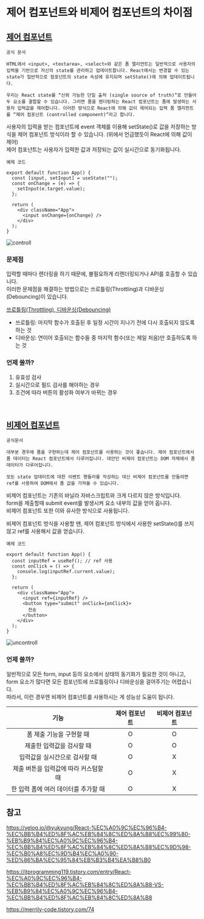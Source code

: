 # 제어 컴포넌트와 비제어 컴포넌트의 차이점

## [제어 컴포넌트](https://ko.legacy.reactjs.org/docs/forms.html#controlled-components)
```
공식 문서

HTML에서 <input>, <textarea>, <select>와 같은 폼 엘리먼트는 일반적으로 사용자의 입력을 기반으로 자신의 state를 관리하고 업데이트합니다. React에서는 변경할 수 있는 state가 일반적으로 컴포넌트의 state 속성에 유지되며 setState()에 의해 업데이트됩니다.

우리는 React state를 “신뢰 가능한 단일 출처 (single source of truth)“로 만들어 두 요소를 결합할 수 있습니다. 그러면 폼을 렌더링하는 React 컴포넌트는 폼에 발생하는 사용자 입력값을 제어합니다. 이러한 방식으로 React에 의해 값이 제어되는 입력 폼 엘리먼트를 “제어 컴포넌트 (controlled component)“라고 합니다.
```
사용자의 입력을 받는 컴포넌트에 event 객체를 이용해 setState()로 값을 저장하는 방식을 제어 컴포넌트 방식이라 할 수 있습니다. (위에서 언급했듯이 React에 의해 값이 제어)   
 제어 컴포넌트는 사용자가 입력한 값과 저장되는 값이 실시간으로 동기화됩니다.


```
예제 코드

export default function App() {
  const [input, setInput] = useState("");
  const onChange = (e) => {
    setInput(e.target.value);
  };

  return (
    <div className="App">
      <input onChange={onChange} />
    </div>
  );
}
```
![controll](https://user-images.githubusercontent.com/90454621/236992321-1ef39359-f0c1-4ffe-b009-eaa900e89a18.gif)



### 문제점
입력할 때마다 렌더링을 하기 때문에, 불필요하게 리렌더링되거나 API를 호출할 수 있습니다.   
이러한 문제점을 해결하는 방법으로는 쓰로틀링(Throttling)과 디바운싱(Debouncing)이 있습니다.

[쓰로틀링(Throttling), 디바운싱(Debouncing)](https://www.zerocho.com/category/JavaScript/post/59a8e9cb15ac0000182794fa)
- 쓰로틀링: 마지막 함수가 호출된 후 일정 시간이 지나기 전에 다시 호출되지 않도록 하는 것
- 디바운싱: 연이어 호출되는 함수들 중 마지막 함수(또는 제일 처음)만 호출하도록 하는 것

### 언제 쓸까?
1. 유효성 검사
2. 실시간으로 필드 검사를 해야하는 경우
3. 조건에 따라 버튼의 활성화 여부가 바뀌는 경우

<br/>

## [비제어 컴포넌트](https://ko.legacy.reactjs.org/docs/uncontrolled-components.html)
```
공식문서

대부분 경우에 폼을 구현하는데 제어 컴포넌트를 사용하는 것이 좋습니다. 제어 컴포넌트에서 폼 데이터는 React 컴포넌트에서 다루어집니다. 대안인 비제어 컴포넌트는 DOM 자체에서 폼 데이터가 다루어집니다.

모든 state 업데이트에 대한 이벤트 핸들러를 작성하는 대신 비제어 컴포넌트를 만들려면 ref를 사용하여 DOM에서 폼 값을 가져올 수 있습니다.
```
비제어 컴포넌트는 기존의 바닐라 자바스크립트와 크게 다르지 않은 방식입니다.   
form을 제출할때 submit event를 발생시켜 요소 내부의 값을 얻어 옵니다.   
비제어 컴포넌트 또한 이와 유사한 방식으로 사용됩니다.

비제어 컴포넌트 방식을 사용할 땐, 제어 컴포넌트 방식에서 사용한 setState()를 쓰지 않고 ref를 사용해서 값을 얻습니다.
```
예제 코드

export default function App() {
  const inputRef = useRef(); // ref 사용
  const onClick = () => {
    console.log(inputRef.current.value);
  };

  return (
    <div className="App">
      <input ref={inputRef} />
      <button type="submit" onClick={onClick}>
        전송
      </button>
    </div>
  );
}
```
![uncontroll](https://user-images.githubusercontent.com/90454621/236992395-584be0a5-a133-4d1c-9ad0-3bcc7bd03393.gif)

### 언제 쓸까?
일반적으로 모든 form, input 등의 요소에서 상태의 동기화가 필요한 것이 아니고, form 요소가 많다면 모든 컴포넌트에 쓰로틀링이나 디바운싱을 걸어주기는 어렵습니다.   
따라서, 이런 경우엔 비제어 컴포넌트를 사용하시는 게 성능상 도움이 됩니다.

|기능|제어 컴포넌트|비제어 컴포넌트|
|:---:|:---:|:---:|
|폼 제출 기능을 구현할 때|	O|	O|
|제출한 입력값을 검사할 때|	O	|O|
|입력값을 실시간으로 검사할 때|	O	|X|
|제출 버튼을 입력값에 따라 커스텀할 때 |	O	|X|
|한 입력 폼에 여러 데이터를 추가할 때|	O	|X|

## 참고
https://velog.io/@yukyung/React-%EC%A0%9C%EC%96%B4-%EC%BB%B4%ED%8F%AC%EB%84%8C%ED%8A%B8%EC%99%80-%EB%B9%84%EC%A0%9C%EC%96%B4-%EC%BB%B4%ED%8F%AC%EB%84%8C%ED%8A%B8%EC%9D%98-%EC%B0%A8%EC%9D%B4%EC%A0%90-%ED%86%BA%EC%95%84%EB%B3%B4%EA%B8%B0

https://itprogramming119.tistory.com/entry/React-%EC%A0%9C%EC%96%B4-%EC%BB%B4%ED%8F%AC%EB%84%8C%ED%8A%B8-VS-%EB%B9%84%EC%A0%9C%EC%96%B4-%EC%BB%B4%ED%8F%AC%EB%84%8C%ED%8A%B8

https://merrily-code.tistory.com/74